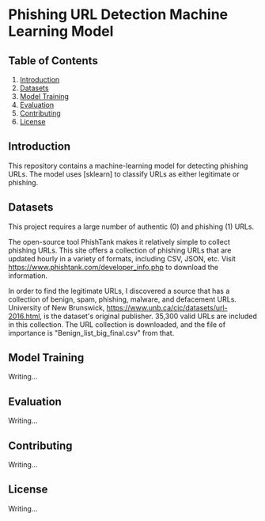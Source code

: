 # Phishing URL Detection Machine Learning Model

## Table of Contents
  1. [Introduction](#introduction)<br>
  2. [Datasets](#datasets)<br>
  3. [Model Training](#model-training)<br>
  4. [Evaluation](#evaluation)<br>
  5. [Contributing](#contributing)<br>
  6. [License](#license)

## <a name="introduction"></a> Introduction
This repository contains a machine-learning model for detecting phishing URLs. The model uses [sklearn] to classify URLs as either legitimate or phishing.

## <a name="datasets"> Datasets
This project requires a large number of authentic (0) and phishing (1) URLs.

The open-source tool PhishTank makes it relatively simple to collect phishing URLs. This site offers a collection of phishing URLs that are updated hourly in a variety of formats, including CSV, JSON, etc. Visit https://www.phishtank.com/developer_info.php to download the information.

In order to find the legitimate URLs, I discovered a source that has a collection of benign, spam, phishing, malware, and defacement URLs. University of New Brunswick, https://www.unb.ca/cic/datasets/url-2016.html, is the dataset's original publisher. 35,300 valid URLs are included in this collection. The URL collection is downloaded, and the file of importance is "Benign_list_big_final.csv" from that.

## <a name="model-training"> Model Training
Writing...

## <a name="evaluation"> Evaluation
Writing...

## <a name="contributing"> Contributing
Writing...

## <a name="license"> License
Writing...

